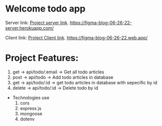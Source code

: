 # Welcome todo app

Server link: [Project server link](https://figma-blog-06-26-22-server.herokuapp.com/).
https://figma-blog-06-26-22-server.herokuapp.com/

Client link: [Project Client link](https://figma-blog-06-26-22.web.app/).
https://figma-blog-06-26-22.web.app/

# Project Features:

1. get -> api/todo/:email -> Get all todo articles
2. post -> api/todo -> Add todo articles in database
3. get -> api/todo/:id -> get todo articles in database with sepecific by id
4. delete -> api/todo/:id -> Delete todo by id

- Technologies use
  1.  cors
  2.  express js
  3.  mongoose
  4.  dotenv
